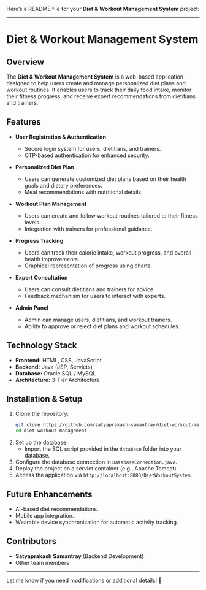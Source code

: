 Here’s a README file for your **Diet & Workout Management System** project:  

---

# **Diet & Workout Management System**  

## **Overview**  
The **Diet & Workout Management System** is a web-based application designed to help users create and manage personalized diet plans and workout routines. It enables users to track their daily food intake, monitor their fitness progress, and receive expert recommendations from dietitians and trainers.  

## **Features**  
- **User Registration & Authentication**  
  - Secure login system for users, dietitians, and trainers.  
  - OTP-based authentication for enhanced security.  

- **Personalized Diet Plan**  
  - Users can generate customized diet plans based on their health goals and dietary preferences.  
  - Meal recommendations with nutritional details.  

- **Workout Plan Management**  
  - Users can create and follow workout routines tailored to their fitness levels.  
  - Integration with trainers for professional guidance.  

- **Progress Tracking**  
  - Users can track their calorie intake, workout progress, and overall health improvements.  
  - Graphical representation of progress using charts.  

- **Expert Consultation**  
  - Users can consult dietitians and trainers for advice.  
  - Feedback mechanism for users to interact with experts.  

- **Admin Panel**  
  - Admin can manage users, dietitians, and workout trainers.  
  - Ability to approve or reject diet plans and workout schedules.  

## **Technology Stack**  
- **Frontend:** HTML, CSS, JavaScript  
- **Backend:** Java (JSP, Servlets)  
- **Database:** Oracle SQL / MySQL  
- **Architecture:** 3-Tier Architecture  

## **Installation & Setup**  
1. Clone the repository:  
   ```bash
   git clone https://github.com/satyaprakash-samantray/diet-workout-management.git
   cd diet-workout-management
   ```  
2. Set up the database:  
   - Import the SQL script provided in the `database` folder into your database.  
3. Configure the database connection in `DatabaseConnection.java`.  
4. Deploy the project on a servlet container (e.g., Apache Tomcat).  
5. Access the application via `http://localhost:8080/DietWorkoutSystem`.  

## **Future Enhancements**  
- AI-based diet recommendations.  
- Mobile app integration.  
- Wearable device synchronization for automatic activity tracking.  

## **Contributors**  
- **Satyaprakash Samantray** (Backend Development)  
- Other team members  

---

Let me know if you need modifications or additional details! 🚀
